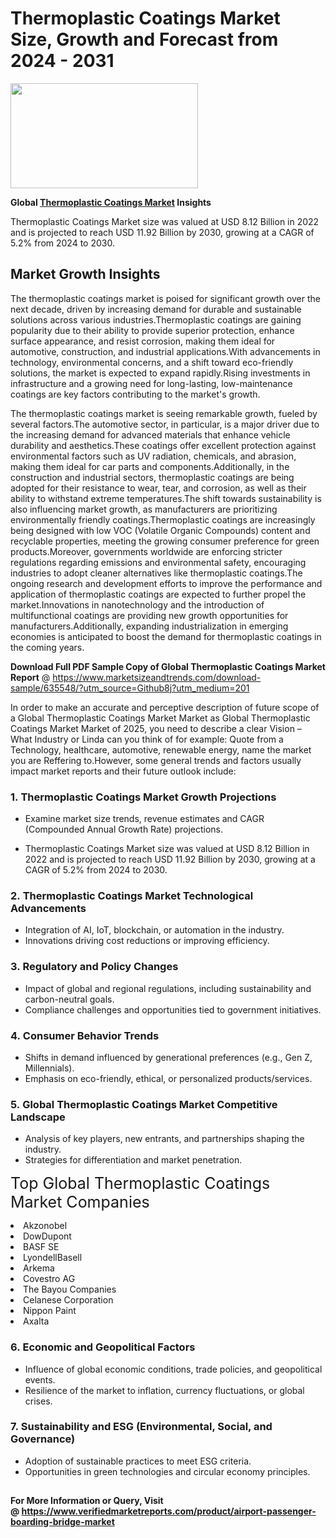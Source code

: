 <H1>Thermoplastic Coatings Market Size, Growth and Forecast from 2024 - 2031</H1><img class="aligncenter size-medium wp-image-584254" src="https://thirdeyenews.in/wp-content/uploads/2024/09/Global-Market-Research-300x168.jpeg" alt="" width="300" height="168" /><p><strong>Global&nbsp;<a href="https://www.marketsizeandtrends.com/download-sample/635548/?utm_source=Github8j?utm_medium=201">Thermoplastic Coatings Market</a> Insights</strong></p><p>Thermoplastic Coatings Market size was valued at USD 8.12 Billion in 2022 and is projected to reach USD 11.92 Billion by 2030, growing at a CAGR of 5.2% from 2024 to 2030.</p><p><h2>Market Growth Insights</h2> <p>The thermoplastic coatings market is poised for significant growth over the next decade, driven by increasing demand for durable and sustainable solutions across various industries.Thermoplastic coatings are gaining popularity due to their ability to provide superior protection, enhance surface appearance, and resist corrosion, making them ideal for automotive, construction, and industrial applications.With advancements in technology, environmental concerns, and a shift toward eco-friendly solutions, the market is expected to expand rapidly.Rising investments in infrastructure and a growing need for long-lasting, low-maintenance coatings are key factors contributing to the market's growth.</p> <p>The thermoplastic coatings market is seeing remarkable growth, fueled by several factors.The automotive sector, in particular, is a major driver due to the increasing demand for advanced materials that enhance vehicle durability and aesthetics.These coatings offer excellent protection against environmental factors such as UV radiation, chemicals, and abrasion, making them ideal for car parts and components.Additionally, in the construction and industrial sectors, thermoplastic coatings are being adopted for their resistance to wear, tear, and corrosion, as well as their ability to withstand extreme temperatures.The shift towards sustainability is also influencing market growth, as manufacturers are prioritizing environmentally friendly coatings.Thermoplastic coatings are increasingly being designed with low VOC (Volatile Organic Compounds) content and recyclable properties, meeting the growing consumer preference for green products.Moreover, governments worldwide are enforcing stricter regulations regarding emissions and environmental safety, encouraging industries to adopt cleaner alternatives like thermoplastic coatings.The ongoing research and development efforts to improve the performance and application of thermoplastic coatings are expected to further propel the market.Innovations in nanotechnology and the introduction of multifunctional coatings are providing new growth opportunities for manufacturers.Additionally, expanding industrialization in emerging economies is anticipated to boost the demand for thermoplastic coatings in the coming years.</p> <p><span class=""><strong>Download Full PDF Sample Copy of Global Thermoplastic Coatings Market Report</strong> @ <a href="https://www.marketsizeandtrends.com/download-sample/635548/?utm_source=Github8j?utm_medium=201" target="_blank">https://www.marketsizeandtrends.com/download-sample/635548/?utm_source=Github8j?utm_medium=201</a></span></p><p>In order to make an accurate and perceptive description of future scope of a Global&nbsp;Thermoplastic Coatings Market Market as Global&nbsp;Thermoplastic Coatings Market Market of 2025, you need to describe a clear Vision &ndash; What Industry or Linda can you think of for example: Quote from a Technology, healthcare, automotive, renewable energy, name the market you are Reffering to.However, some general trends and factors usually impact market reports and their future outlook include:</p><h3>1.&nbsp;<strong>Thermoplastic Coatings Market Growth Projections</strong></h3><ul><li>Examine market size trends, revenue estimates and CAGR (Compounded Annual Growth Rate) projections.</li><li><p>Thermoplastic Coatings Market size was valued at USD 8.12 Billion in 2022 and is projected to reach USD 11.92 Billion by 2030, growing at a CAGR of 5.2% from 2024 to 2030.</p></li></ul><h3>2.&nbsp;<strong>Thermoplastic Coatings Market Technological Advancements</strong></h3><ul><li>Integration of AI, IoT, blockchain, or automation in the industry.</li><li>Innovations driving cost reductions or improving efficiency.</li></ul><h3>3.&nbsp;<strong>Regulatory and Policy Changes</strong></h3><ul><li>Impact of global and regional regulations, including sustainability and carbon-neutral goals.</li><li>Compliance challenges and opportunities tied to government initiatives.</li></ul><h3>4.&nbsp;<strong>Consumer Behavior Trends</strong></h3><ul><li>Shifts in demand influenced by generational preferences (e.g., Gen Z, Millennials).</li><li>Emphasis on eco-friendly, ethical, or personalized products/services.</li></ul><h3>5.&nbsp;<strong>Global Thermoplastic Coatings Market Competitive Landscape</strong></h3><ul><li>Analysis of key players, new entrants, and partnerships shaping the industry.</li><li>Strategies for differentiation and market penetration.</li></ul><p data-pm-slice="1 1 []"><span style="color: inherit; font-family: inherit; font-size: 25px;">Top Global Thermoplastic Coatings Market Companies</span></p><div class="" data-test-id=""><p><li>Akzonobel</li><li> DowDupont</li><li> BASF SE</li><li> LyondellBasell</li><li> Arkema</li><li> Covestro AG</li><li> The Bayou Companies</li><li> Celanese Corporation</li><li> Nippon Paint</li><li> Axalta</li></p></div><h3>6.&nbsp;<strong>Economic and Geopolitical Factors</strong></h3><ul><li>Influence of global economic conditions, trade policies, and geopolitical events.</li><li>Resilience of the market to inflation, currency fluctuations, or global crises.</li></ul><h3>7.&nbsp;<strong>Sustainability and ESG (Environmental, Social, and Governance)</strong></h3><ul><li>Adoption of sustainable practices to meet ESG criteria.</li><li>Opportunities in green technologies and circular economy principles.</li></ul><h2><strong style="font-size: 14px;">For More Information or Query, Visit @&nbsp;</strong><a style="background-color: #ffffff; font-size: 14px;" href="https://www.marketsizeandtrends.com/report/thermoplastic-coatings-market/" target="_blank">https://www.verifiedmarketreports.com/product/airport-passenger-boarding-bridge-market</a></h2>